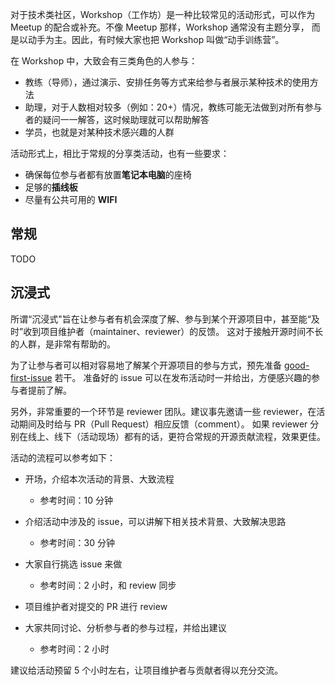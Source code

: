 对于技术类社区，Workshop（工作坊）是一种比较常见的活动形式，可以作为 Meetup 的配合或补充。不像 Meetup 那样，Workshop 通常没有主题分享，
而是以动手为主。因此，有时候大家也把 Workshop 叫做“动手训练营”。

在 Workshop 中，大致会有三类角色的人参与：

* 教练（导师），通过演示、安排任务等方式来给参与者展示某种技术的使用方法
* 助理，对于人数相对较多（例如：20+）情况，教练可能无法做到对所有参与者的疑问一一解答，这时候助理就可以帮助解答
* 学员，也就是对某种技术感兴趣的人群

活动形式上，相比于常规的分享类活动，也有一些要求：

* 确保每位参与者都有放置**笔记本电脑**的座椅
* 足够的**插线板**
* 尽量有公共可用的 **WIFI**

## 常规

TODO

## 沉浸式

所谓“沉浸式"旨在让参与者有机会深度了解、参与到某个开源项目中，甚至能“及时”收到项目维护者（maintainer、reviewer）的反馈。
这对于接触开源时间不长的人群，是非常有帮助的。

为了让参与者可以相对容易地了解某个开源项目的参与方式，预先准备 [good-first-issue](good-first-issue.md) 若干。
准备好的 issue 可以在发布活动时一并给出，方便感兴趣的参与者提前了解。

另外，非常重要的一个环节是 reviewer 团队。建议事先邀请一些 reviewer，在活动期间及时给与 PR（Pull Request）相应反馈（comment）。
如果 reviewer 分别在线上、线下（活动现场）都有的话，更符合常规的开源贡献流程，效果更佳。

活动的流程可以参考如下：

* 开场，介绍本次活动的背景、大致流程
  * 参考时间：10 分钟
* 介绍活动中涉及的 issue，可以讲解下相关技术背景、大致解决思路
  * 参考时间：30 分钟

* 大家自行挑选 issue 来做
  * 参考时间：2 小时，和 review 同步
* 项目维护者对提交的 PR 进行 review
* 大家共同讨论、分析参与者的参与过程，并给出建议
  * 参考时间：2 小时

建议给活动预留 5 个小时左右，让项目维护者与贡献者得以充分交流。
